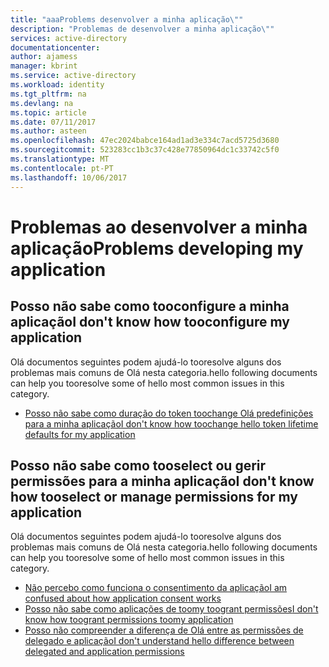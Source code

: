 ```yaml
---
title: "aaaProblems desenvolver a minha aplicação\""
description: "Problemas de desenvolver a minha aplicação\""
services: active-directory
documentationcenter: 
author: ajamess
manager: kbrint
ms.service: active-directory
ms.workload: identity
ms.tgt_pltfrm: na
ms.devlang: na
ms.topic: article
ms.date: 07/11/2017
ms.author: asteen
ms.openlocfilehash: 47ec2024babce164ad1ad3e334c7acd5725d3680
ms.sourcegitcommit: 523283cc1b3c37c428e77850964dc1c33742c5f0
ms.translationtype: MT
ms.contentlocale: pt-PT
ms.lasthandoff: 10/06/2017
---
```

# <a name="problems-developing-my-application"></a><span data-ttu-id="b7104-103">Problemas ao desenvolver a minha aplicação</span><span class="sxs-lookup"><span data-stu-id="b7104-103">Problems developing my application</span></span>


## <a name="i-dont-know-how-tooconfigure-my-application"></a><span data-ttu-id="b7104-104">Posso não sabe como tooconfigure a minha aplicação</span><span class="sxs-lookup"><span data-stu-id="b7104-104">I don't know how tooconfigure my application</span></span>
  <span data-ttu-id="b7104-105">Olá documentos seguintes podem ajudá-lo tooresolve alguns dos problemas mais comuns de Olá nesta categoria.</span><span class="sxs-lookup"><span data-stu-id="b7104-105">hello following documents can help you tooresolve some of hello most common issues in this category.</span></span>
  * [<span data-ttu-id="b7104-106">Posso não sabe como duração do token toochange Olá predefinições para a minha aplicação</span><span class="sxs-lookup"><span data-stu-id="b7104-106">I don't know how toochange hello token lifetime defaults for my application</span></span>](https://docs.microsoft.com/azure/active-directory/application-dev-registration-config-change-token-lifetime-how-to/?/?WT.mc_id=DMC_AAD_Develop_Apps_Troubleshooting_Nav)

## <a name="i-dont-know-how-tooselect-or-manage-permissions-for-my-application"></a><span data-ttu-id="b7104-107">Posso não sabe como tooselect ou gerir permissões para a minha aplicação</span><span class="sxs-lookup"><span data-stu-id="b7104-107">I don't know how tooselect or manage permissions for my application</span></span>
  <span data-ttu-id="b7104-108">Olá documentos seguintes podem ajudá-lo tooresolve alguns dos problemas mais comuns de Olá nesta categoria.</span><span class="sxs-lookup"><span data-stu-id="b7104-108">hello following documents can help you tooresolve some of hello most common issues in this category.</span></span>
  * [<span data-ttu-id="b7104-109">Não percebo como funciona o consentimento da aplicação</span><span class="sxs-lookup"><span data-stu-id="b7104-109">I am confused about how application consent works</span></span>](https://docs.microsoft.com/azure/active-directory/application-dev-consent-framework/?/?WT.mc_id=DMC_AAD_Develop_Apps_Troubleshooting_Nav)
  * [<span data-ttu-id="b7104-110">Posso não sabe como aplicações de toomy toogrant permissões</span><span class="sxs-lookup"><span data-stu-id="b7104-110">I don't know how toogrant permissions toomy application</span></span>](https://docs.microsoft.com/azure/active-directory/application-dev-registration-config-grant-permissions-how-to/?/?WT.mc_id=DMC_AAD_Develop_Apps_Troubleshooting_Nav)
  * [<span data-ttu-id="b7104-111">Posso não compreender a diferença de Olá entre as permissões de delegado e aplicação</span><span class="sxs-lookup"><span data-stu-id="b7104-111">I don't understand hello difference between delegated and application permissions</span></span>](https://docs.microsoft.com/azure/active-directory/application-dev-delegated-and-app-perms/?/?WT.mc_id=DMC_AAD_Develop_Apps_Troubleshooting_Nav)

